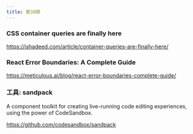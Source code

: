 ```yaml
---
title: 第38期
---
```


### CSS container queries are finally here

https://ishadeed.com/article/container-queries-are-finally-here/

### React Error Boundaries: A Complete Guide

https://meticulous.ai/blog/react-error-boundaries-complete-guide/

### 工具: sandpack

A component toolkit for creating live-running code editing experiences, using the power of CodeSandbox.<br />

https://github.com/codesandbox/sandpack
